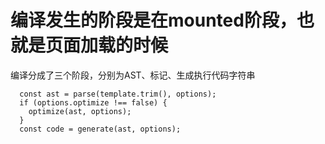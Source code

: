 # 编译发生的阶段是在mounted阶段，也就是页面加载的时候
编译分成了三个阶段，分别为AST、标记、生成执行代码字符串
```
  const ast = parse(template.trim(), options);
  if (options.optimize !== false) {
    optimize(ast, options);
  }
  const code = generate(ast, options);
```